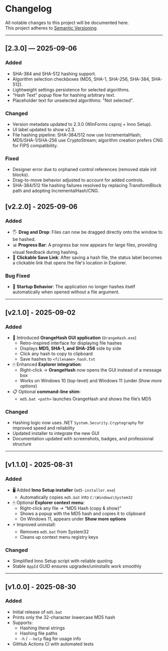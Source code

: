 # Changelog

All notable changes to this project will be documented here.  
This project adheres to [Semantic Versioning](https://semver.org/).

---
## [2.3.0] — 2025-09-06
### Added
- SHA-384 and SHA-512 hashing support.
- Algorithm selection checkboxes (MD5, SHA-1, SHA-256, SHA-384, SHA-512).
- Lightweight settings persistence for selected algorithms.
- “Hash Text” popup flow for hashing arbitrary text.
- Placeholder text for unselected algorithms: "Not selected".

### Changed
- Version metadata updated to 2.3.0 (WinForms csproj + Inno Setup).
- UI label updated to show v2.3.
- File hashing pipeline: SHA-384/512 now use IncrementalHash; MD5/SHA-1/SHA-256
  use CryptoStream; algorithm creation prefers CNG for FIPS compatibility.

### Fixed
- Designer error due to orphaned control references (removed stale init blocks).
- Drag-to-move behavior adjusted to account for added controls.
- SHA-384/512 file hashing failures resolved by replacing TransformBlock path
  and adopting IncrementalHash/CNG.

## [v2.2.0] - 2025-09-06
### Added
- 🖐️ **Drag and Drop**: Files can now be dragged directly onto the window to be hashed.
- 📊 **Progress Bar**: A progress bar now appears for large files, providing visual feedback during hashing.
- 🔗 **Clickable Save Link**: After saving a hash file, the status label becomes a clickable link that opens the file's location in Explorer.

### Bug Fixed
- 🐛 **Startup Behavior**: The application no longer hashes itself automatically when opened without a file argument.

---

## [v2.1.0] - 2025-09-02
### Added
- 🍊 Introduced **OrangeHash GUI application** (`OrangeHash.exe`)
  - Retro-inspired interface for displaying file hashes
  - Displays **MD5, SHA-1, and SHA-256** side by side
  - Click any hash to copy to clipboard
  - Save hashes to `<filename>_hash.txt`
- 🖱 Enhanced **Explorer integration**:
  - Right-click → **OrangeHash** now opens the GUI instead of a message box
  - Works on Windows 10 (top-level) and Windows 11 (under *Show more options*)
- 📋 Optional **command-line shim**:
  - `md5.bat <path>` launches OrangeHash and shows the file’s MD5

### Changed
- Hashing logic now uses .NET `System.Security.Cryptography` for improved speed and reliability
- Updated installer to integrate the new GUI
- Documentation updated with screenshots, badges, and professional structure

---

## [v1.1.0] - 2025-08-31
### Added
- 🖥 Added **Inno Setup installer** (`md5-installer.exe`)
  - Automatically copies `md5.bat` into `C:\Windows\System32`
- 🖱 Optional **Explorer context menu**:
  - Right-click any file → “MD5 Hash (copy & show)”
  - Shows a popup with the MD5 hash and copies it to clipboard
  - On Windows 11, appears under **Show more options**
- ⚡ Improved uninstall:
  - Removes `md5.bat` from System32
  - Cleans up context menu registry keys

### Changed
- Simplified Inno Setup script with reliable quoting
- Stable `AppId` GUID ensures upgrades/uninstalls work smoothly

---

## [v1.0.0] - 2025-08-30
### Added
- Initial release of `md5.bat`
- Prints only the 32-character lowercase MD5 hash
- Supports:
  - Hashing literal strings
  - Hashing file paths
  - `-h` / `--help` flag for usage info
- GitHub Actions CI with automated tests
